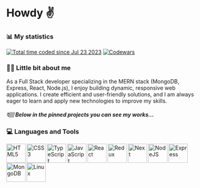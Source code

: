 # Howdy ✌️

### 📊 My statistics
<a href="https://wakatime.com/@dbab2cf8-0b11-4d10-92dd-172059f5b7e0" target="_blank" rel="noopener noreferrer"><img src="https://wakatime.com/badge/user/dbab2cf8-0b11-4d10-92dd-172059f5b7e0.svg" alt="Total time coded since Jul 23 2023" /></a>
<a href="https://www.codewars.com/users/Hudz-Roman/" target="_blank" rel="noopener noreferrer"><img src="https://www.codewars.com/users/Hudz-Roman/badges/small" alt="Codewars"></a>

### 🤏🏼 Little bit about me
<p>As a Full Stack developer specializing in the MERN stack (MongoDB, Express, React, Node.js), I enjoy building dynamic, responsive web applications. I create efficient and user-friendly solutions, and I am always eager to learn and apply new technologies to improve my skills.</p>

##### 👇🏼 Below in the pinned projects you can see my works...

### 💻 Languages and Tools

<img align="left" alt="HTML5" width="50px" src="https://cdn.jsdelivr.net/gh/devicons/devicon/icons/html5/html5-plain.svg" />

<img align="left" alt="CSS3" width="50px" src="https://cdn.jsdelivr.net/gh/devicons/devicon/icons/css3/css3-plain.svg"  />

<img align="left" alt="TypeScript" width="50px" src="https://cdn.jsdelivr.net/gh/devicons/devicon@latest/icons/typescript/typescript-original.svg"/>

<img align="left" alt="JavaScript" width="50px" src="https://cdn.jsdelivr.net/gh/devicons/devicon/icons/javascript/javascript-plain.svg"/>

<img align="left" alt="React" width="50px" src="https://cdn.jsdelivr.net/gh/devicons/devicon/icons/react/react-original.svg" />

<img align="left" alt="Redux" width="50px" src="https://cdn.jsdelivr.net/gh/devicons/devicon@latest/icons/redux/redux-original.svg" />

<img  align="left" alt="Next" width="50px" src="https://cdn.jsdelivr.net/gh/devicons/devicon@latest/icons/nextjs/nextjs-original.svg" />

<img align="left" alt="NodeJS" width="50px" src="https://cdn.jsdelivr.net/gh/devicons/devicon@latest/icons/nodejs/nodejs-plain-wordmark.svg" />

<img align="left" alt="Express" width="50px" src="https://cdn.jsdelivr.net/gh/devicons/devicon@latest/icons/express/express-original.svg" />

<img align="left" alt="MongoDB" width="50px" src="https://cdn.jsdelivr.net/gh/devicons/devicon@latest/icons/mongodb/mongodb-plain-wordmark.svg" />

<img align="left" alt="Linux" width="50px" src="https://cdn.jsdelivr.net/gh/devicons/devicon/icons/linux/linux-original.svg" />
